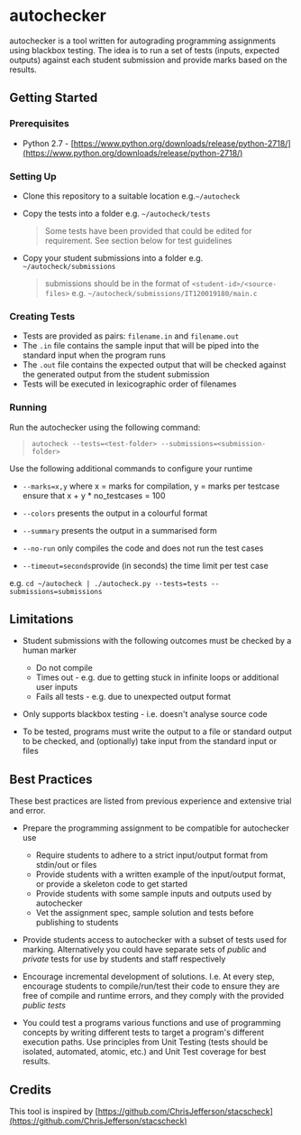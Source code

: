 # autochecker
autochecker is a tool written for autograding programming assignments using blackbox testing. The idea is to run a set of tests (inputs, expected outputs) against each student submission and provide marks based on the results.

## Getting Started

### Prerequisites
* Python 2.7 - [https://www.python.org/downloads/release/python-2718/](https://www.python.org/downloads/release/python-2718/)

### Setting Up
* Clone this repository to a suitable location e.g.`~/autocheck`
* Copy the tests into a folder e.g. `~/autocheck/tests`

	> Some tests have been provided that could be edited for requirement. See section below for test guidelines

* Copy your student submissions into a folder e.g. `~/autocheck/submissions`

	> submissions should be in the format of  `<student-id>/<source-files>` e.g. `~/autocheck/submissions/IT120019180/main.c`

### Creating Tests
* Tests are provided as pairs: `filename.in` and `filename.out`
* The `.in` file contains the sample input that will be piped into the standard input when the program runs
* The `.out` file contains the expected output that will be checked against the generated output from the student submission
* Tests will be executed in lexicographic order of filenames

### Running
Run the autochecker using the following command:

> `autocheck --tests=<test-folder> --submissions=<submission-folder>`

Use the following additional commands to configure your runtime
* `--marks=x,y`  where x = marks for compilation, y = marks per testcase
ensure that x + y * no_testcases = 100

* `--colors` presents the output in a colourful format
* `--summary` presents the output in a summarised form
* `--no-run` only compiles the code and does not run the test cases
* `--timeout=seconds`provide (in seconds) the time limit per test case

e.g. `cd ~/autocheck | ./autocheck.py --tests=tests --submissions=submissions`

## Limitations
* Student submissions with the following outcomes must be checked by a human marker
	* Do not compile
	* Times out - e.g. due to getting stuck in infinite loops or additional user inputs
	* Fails all tests - e.g. due to unexpected output format

* Only supports blackbox testing - i.e. doesn't analyse source code
* To be tested, programs must write the output to a file or standard output to be checked, and (optionally) take input from the standard input or files

## Best Practices
These best practices are listed from previous experience and extensive trial and error.

* Prepare the programming assignment to be compatible for autochecker use
	* Require students to adhere to a strict input/output format from stdin/out or files
	* Provide students with a written example of the input/output format, or provide a skeleton code to get started
	* Provide students with some sample inputs and outputs used by autochecker
	* Vet the assignment spec, sample solution and tests before publishing to students

* Provide students access to autochecker with a subset of tests used for marking. Alternatively you could have separate sets of _public_ and _private_ tests for use by students and staff respectively

* Encourage incremental development of solutions. I.e. At every step, encourage students to compile/run/test their code to ensure they are free of compile and runtime errors, and they comply with the provided _public tests_

* You could test a programs various functions and use of programming concepts by writing different tests to target a program's different execution paths. Use principles from Unit Testing (tests should be isolated, automated, atomic, etc.) and Unit Test coverage for best results.

## Credits
This tool is inspired by [https://github.com/ChrisJefferson/stacscheck](https://github.com/ChrisJefferson/stacscheck)
